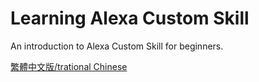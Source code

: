 # Learning Alexa Custom Skill 

An introduction to Alexa Custom Skill for beginners.

[繁體中文版/trational Chinese](learning-alexa-custom-skill.cht.md)
